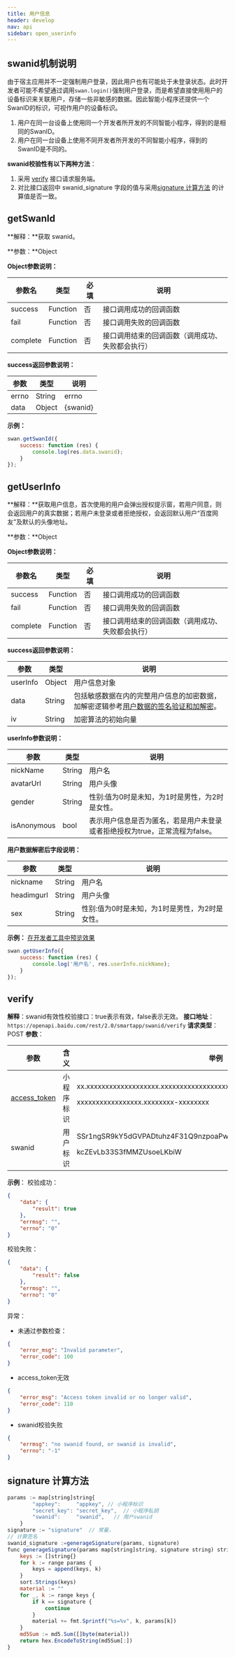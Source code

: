 ```yaml
---
title: 用户信息
header: develop
nav: api
sidebar: open_userinfo
---
```



## swanid机制说明

由于宿主应用并不一定强制用户登录，因此用户也有可能处于未登录状态。此时开发者可能不希望通过调用`swan.login()`强制用户登录，而是希望直接使用用户的设备标识来关联用户，存储一些非敏感的数据。因此智能小程序还提供一个SwanID的标识，可视作用户的设备标识。

1. 用户在同一台设备上使用同一个开发者所开发的不同智能小程序，得到的是相同的SwanID。
2. 用户在同一台设备上使用不同开发者所开发的不同智能小程序，得到的SwanID是不同的。

**swanid校验性有以下两种方法**：
1. 采用 <a href="https://smartprogram.baidu.com/docs/develop/api/open_userinfo/#verify/">verify</a> 接口请求服务端。
2. 对比接口返回中 swanid_signature 字段的值与采用<a href="https://smartprogram.baidu.com/docs/develop/api/open_userinfo/#signature 计算方法/">signature 计算方法</a> 的计算值是否一致。

getSwanId
---
**解释：**获取 swanid。

**参数：**Object

**Object参数说明：**

|参数名 |类型  |必填  |说明|
|---- | ---- | ---- |---- |
|success |Function  |  否 |  接口调用成功的回调函数|
|fail  |  Function |   否 |  接口调用失败的回调函数|
|complete |   Function |   否  | 接口调用结束的回调函数（调用成功、失败都会执行）|

**success返回参数说明：**

|参数  |类型|说明 |
|---- | ---- |---- |
|errno  | String  |errno|
|data  | Object  |{swanid}|


**示例：**

```js
swan.getSwanId({
    success: function (res) {
        console.log(res.data.swanid);
    }
});
```

getUserInfo
---
**解释：**获取用户信息，首次使用的用户会弹出授权提示窗，若用户同意，则会返回用户的真实数据；若用户未登录或者拒绝授权，会返回默认用户“百度网友”及默认的头像地址。

**参数：**Object

**Object参数说明：**

|参数名 |类型  |必填  |说明|
|---- | ---- | ---- |---- |
|success |Function  |  否 |  接口调用成功的回调函数|
|fail  |  Function |   否 |  接口调用失败的回调函数|
|complete |   Function |   否  | 接口调用结束的回调函数（调用成功、失败都会执行）|


**success返回参数说明：**

|参数  |类型|说明 |
|---- | ---- |---- |
|userInfo  | Object  |用户信息对象|
|data  | String  |包括敏感数据在内的完整用户信息的加密数据，加解密逻辑参考[用户数据的签名验证和加解密](https://smartprogram.baidu.com/docs/develop/api/open_log/#%E7%94%A8%E6%88%B7%E6%95%B0%E6%8D%AE%E7%9A%84%E7%AD%BE%E5%90%8D%E9%AA%8C%E8%AF%81%E5%92%8C%E5%8A%A0%E8%A7%A3%E5%AF%86)。|
|iv | String | 加密算法的初始向量|


**userInfo参数说明：**

|参数  |类型|说明 |
|---- | ---- |---- |
|nickName  | String  |用户名|
|avatarUrl  | String  |用户头像|
|gender | String | 性别:值为0时是未知，为1时是男性，为2时是女性。|
|isAnonymous | bool | 表示用户信息是否为匿名，若是用户未登录或者拒绝授权为true，正常流程为false。 |
**用户数据解密后字段说明：**

|参数  |类型|说明 |
|---- | ---- |---- |
|nickname  | String  |用户名|
|headimgurl  | String  |用户头像|
|sex | String | 性别:值为0时是未知，为1时是男性，为2时是女性。|

**示例：**
<a href="swanide://fragment/d12f967d05c0b93ac15d66d138658d9b1540398240" title="在开发者工具中预览效果" target="_blank">在开发者工具中预览效果</a>
```js
swan.getUserInfo({
    success: function (res) {
        console.log('用户名', res.userInfo.nickName);
    }
});
```

## verify

**解释**：swanid有效性校验接口：true表示有效，false表示无效。
**接口地址**：`https://openapi.baidu.com/rest/2.0/smartapp/swanid/verify`
**请求类型**：POST
**参数**：

|参数|含义|举例|
|--|--|--|
|<a href="http://smartprogram.baidu.com/docs/develop/server/power_exp/">access_token</a>|	小程序标识|xx.xxxxxxxxxxxxxxxxxxx.xxxxxxxxxxxxxxxxxxxxxxxxx.<p>xxxxxxxxxxxxxxxxx.xxxxxxxx-xxxxxxxx|
|swanid	|用户标识	|SSr1ngSR9kY5dGVPADtuhz4F31Q9nzpoaPwTazUVmTphieQzyqtUcaM4Kr4H5ViAp<p>kcZEvLb33S3fMMZUsoeLKbiW|

**示例**：
校验成功：
```json
{
    "data": {
        "result": true
    },
    "errmsg": "",
    "errno": "0"
}
```
校验失败：
```json
{
    "data": {
        "result": false
    },
    "errmsg": "",
    "errno": "0"
}
```
异常：
* 未通过参数检查：
```json
{
    "error_msg": "Invalid parameter",
    "error_code": 100
}
```
* access_token无效
```json
{
    "error_msg": "Access token invalid or no longer valid",
    "error_code": 110
}
```
* swanid校验失败
```json
{
    "errmsg": "no swanid found, or swanid is invalid",
    "errno": "-1"
}
```

## signature 计算方法

```js
params := map[string]string{
        "appkey":     "appkey", // 小程序标识
        "secret_key": "secret_key",  // 小程序私钥
        "swanid":     "swanid",   // 用户swanid
    }
signature := "signature"  // 常量，
// 计算签名
swanid_signature :=generageSignature(params, signature)
func generageSignature(params map[string]string, signature string) string {
    keys := []string{}
    for k := range params {
        keys = append(keys, k)
    }
    sort.Strings(keys)
    material := ""
    for _, k := range keys {
        if k == signature {
            continue
        }
        material += fmt.Sprintf("%s=%v", k, params[k])
    }
    md5Sum := md5.Sum([]byte(material))
    return hex.EncodeToString(md5Sum[:])
}
```
